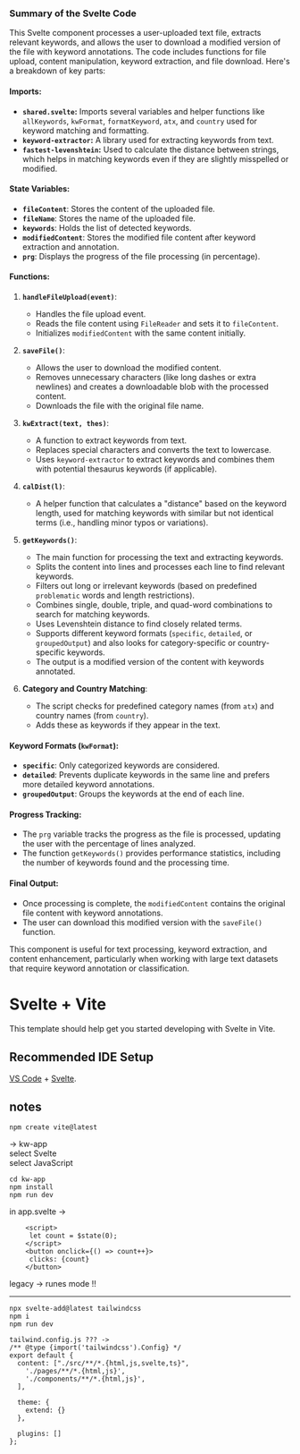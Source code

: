 ### Summary of the Svelte Code

This Svelte component processes a user-uploaded text file, extracts relevant keywords, and allows the user to download a modified version of the file with keyword annotations. The code includes functions for file upload, content manipulation, keyword extraction, and file download. Here's a breakdown of key parts:

#### **Imports:**
- **`shared.svelte`:** Imports several variables and helper functions like `allKeywords`, `kwFormat`, `formatKeyword`, `atx`, and `country` used for keyword matching and formatting.
- **`keyword-extractor`:** A library used for extracting keywords from text.
- **`fastest-levenshtein`:** Used to calculate the distance between strings, which helps in matching keywords even if they are slightly misspelled or modified.

#### **State Variables:**
- **`fileContent`**: Stores the content of the uploaded file.
- **`fileName`**: Stores the name of the uploaded file.
- **`keywords`**: Holds the list of detected keywords.
- **`modifiedContent`**: Stores the modified file content after keyword extraction and annotation.
- **`prg`**: Displays the progress of the file processing (in percentage).

#### **Functions:**

1. **`handleFileUpload(event)`**:
   - Handles the file upload event.
   - Reads the file content using `FileReader` and sets it to `fileContent`.
   - Initializes `modifiedContent` with the same content initially.

2. **`saveFile()`**:
   - Allows the user to download the modified content.
   - Removes unnecessary characters (like long dashes or extra newlines) and creates a downloadable blob with the processed content.
   - Downloads the file with the original file name.

3. **`kwExtract(text, thes)`**:
   - A function to extract keywords from text.
   - Replaces special characters and converts the text to lowercase.
   - Uses `keyword-extractor` to extract keywords and combines them with potential thesaurus keywords (if applicable).

4. **`calDist(l)`**:
   - A helper function that calculates a "distance" based on the keyword length, used for matching keywords with similar but not identical terms (i.e., handling minor typos or variations).

5. **`getKeywords()`**:
   - The main function for processing the text and extracting keywords.
   - Splits the content into lines and processes each line to find relevant keywords.
   - Filters out long or irrelevant keywords (based on predefined `problematic` words and length restrictions).
   - Combines single, double, triple, and quad-word combinations to search for matching keywords.
   - Uses Levenshtein distance to find closely related terms.
   - Supports different keyword formats (`specific`, `detailed`, or `groupedOutput`) and also looks for category-specific or country-specific keywords.
   - The output is a modified version of the content with keywords annotated.

6. **Category and Country Matching**:
   - The script checks for predefined category names (from `atx`) and country names (from `country`).
   - Adds these as keywords if they appear in the text.

#### **Keyword Formats (`kwFormat`)**:
- **`specific`**: Only categorized keywords are considered.
- **`detailed`**: Prevents duplicate keywords in the same line and prefers more detailed keyword annotations.
- **`groupedOutput`**: Groups the keywords at the end of each line.

#### **Progress Tracking**:
- The `prg` variable tracks the progress as the file is processed, updating the user with the percentage of lines analyzed.
- The function `getKeywords()` provides performance statistics, including the number of keywords found and the processing time.

#### **Final Output**:
- Once processing is complete, the `modifiedContent` contains the original file content with keyword annotations.
- The user can download this modified version with the `saveFile()` function.

This component is useful for text processing, keyword extraction, and content enhancement, particularly when working with large text datasets that require keyword annotation or classification.



# Svelte + Vite

This template should help get you started developing with Svelte in Vite.

## Recommended IDE Setup

[VS Code](https://code.visualstudio.com/) + [Svelte](https://marketplace.visualstudio.com/items?itemName=svelte.svelte-vscode).

## notes
```
npm create vite@latest  
```  
-> kw-app  
select Svelte  
select JavaScript  
  
```  
cd kw-app  
npm install  
npm run dev  
```  
  
in app.svelte ->  
```  
	<script>  
	 let count = $state(0);  
	</script>  
	<button onclick={() => count++}>  
	 clicks: {count}  
	</button>  
```  
legacy -> runes mode !!  
__________________________________________  
  
```  
npx svelte-add@latest tailwindcss  
npm i  
npm run dev  
```  
```  
tailwind.config.js ??? ->  
/** @type {import('tailwindcss').Config} */  
export default {  
  content: ["./src/**/*.{html,js,svelte,ts}",  
    './pages/**/*.{html,js}',  
    './components/**/*.{html,js}',  
  ],  
  
  theme: {  
    extend: {}  
  },  
  
  plugins: []  
};  
```